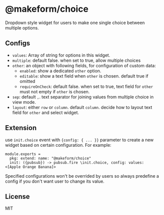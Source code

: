 # @makeform/choice

Dropdown style widget for users to make one single choice between multiple options.


## Configs

 - `values`: Array of string for options in this widget.
 - `multiple`: default false. when set to true, allow multiple choices
 - `other`: an object with following fields, for configuration of custom data:
   - `enabled`: show a dedicated `other` option.
   - `editable`: show a text field when `other` is chosen. default true if omitted
   - `requireOnCheck`: default false. when set to true, text field for `other` must not empty if `other` is chosen.
 - `sep`: default `,`. text separator for joining values from multiple choice in view mode.
 - `layout`: either `row` or `column`. default `column`. decide how to layout text field for `other` and select widget.
 


## Extension

use `init.choice` event with `{config: { ... }}` parameter to create a new widget based on certain configuration. For example:

    module.exports =
      pkg: extend: name: "@makeform/choice"
      init: ({pubsub}) -> pubsub.fire \init.choice, config: values: <[Apple Orange Banana]>

Specified configurations won't be overrided by users so always predefine a config if you don't want user to change its value.


## License

MIT
